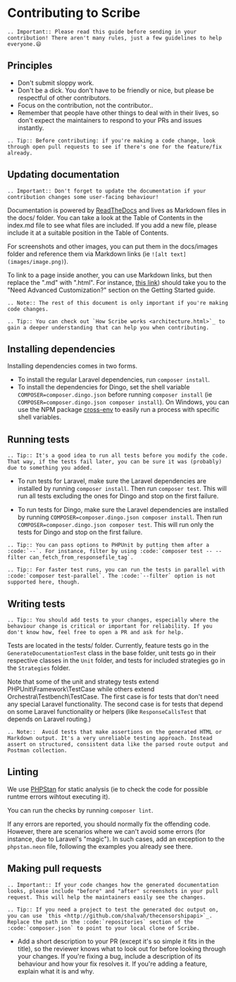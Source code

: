 # Contributing to Scribe
```eval_rst
.. Important:: Please read this guide before sending in your contribution! There aren't many rules, just a few guidelines to help everyone.😄
```

## Principles
- Don't submit sloppy work.
- Don't be a dick. You don't have to be friendly or nice, but please be respectful of other contributors.
- Focus on the contribution, not the contributor..
- Remember that people have other things to deal with in their lives, so don't expect the maintainers to respond to your PRs and issues instantly.

```eval_rst
.. Tip:: Before contributing: if you're making a code change, look through open pull requests to see if there's one for the feature/fix already.
```

## Updating documentation
```eval_rst
.. Important:: Don't forget to update the documentation if your contribution changes some user-facing behaviour!
```

Documentation is powered by [ReadTheDocs](https://ReadTheDocs.org) and lives as Markdown files in the docs/ folder. You can take a look at the Table of Contents in the index.md file to see what files are included. If you add a new file, please include it at a suitable position in the Table of Contents.

For screenshots and other images, you can put them in the docs/images folder and reference them via Markdown links (ie `![alt text](images/image.png)`).

To link to a page inside another, you can use Markdown links, but then replace the ".md" with ".html". For instance, [this link](guide-getting-started.html#need-advanced-customization)) should take you to the "Need Advanced Customization?" section on the Getting Started guide.

```eval_rst
.. Note:: The rest of this document is only important if you're making code changes.
```

```eval_rst
.. Tip:: You can check out `How Scribe works <architecture.html>`_ to gain a deeper understanding that can help you when contributing. 
```

## Installing dependencies
Installing dependencies comes in two forms.
- To install the regular Laravel dependencies, run `composer install`.  
- To install the dependencies for Dingo, set the shell variable `COMPOSER=composer.dingo.json` before running `composer install` (ie `COMPOSER=composer.dingo.json composer install`). On Windows, you can use the NPM package [cross-env](https://npmjs.com/package/cross-env) to easily run a process with specific shell variables.

## Running tests
```eval_rst
.. Tip:: It's a good idea to run all tests before you modify the code. That way, if the tests fail later, you can be sure it was (probably) due to something you added.
```

- To run tests for Laravel, make sure the Laravel dependencies are installed by running `composer install`. Then run `composer test`. This will run all tests excluding the ones for Dingo and stop on the first failure.
 
- To run tests for Dingo, make sure the Laravel dependencies are installed by running `COMPOSER=composer.dingo.json composer install`. Then run `COMPOSER=composer.dingo.json composer test`. This will run only the tests for Dingo and stop on the first failure.

```eval_rst
.. Tip:: You can pass options to PHPUnit by putting them after a :code:`--`. For instance, filter by using :code:`composer test -- --filter can_fetch_from_responsefile_tag`.
```

```eval_rst
.. Tip:: For faster test runs, you can run the tests in parallel with :code:`composer test-parallel`. The :code:`--filter` option is not supported here, though.
```

## Writing tests
```eval_rst
.. Tip:: You should add tests to your changes, especially where the behaviour change is critical or important for reliability. If you don't know how, feel free to open a PR and ask for help.
```

Tests are located in the tests/ folder. Currently, feature tests go in the `GenerateDocumentationTest` class in the base folder, unit tests go in their respective classes in the `Unit` folder, and tests for included strategies go in the `Strategies` folder. 

Note that some of the unit and strategy tests extend PHPUnit\Framework\TestCase while others extend Orchestra\Testbench\TestCase. The first case is for tests that don't need any special Laravel functionality. The second case is for tests that depend on some Laravel functionality or helpers (like `ResponseCallsTest` that depends on Laravel routing.)

```eval_rst
.. Note::  Avoid tests that make assertions on the generated HTML or Markdown output. It's a very unreliable testing approach. Instead assert on structured, consistent data like the parsed route output and Postman collection. 
```

## Linting
We use [PHPStan](https://github.com/phpstan/phpstan) for static analysis (ie to check the code for possible runtme errors wihtout executing it).

You can run the checks by running `composer lint`.

If any errors are reported, you should normally fix the offending code. However, there are scenarios where we can't avoid some errors (for instance, due to Laravel's "magic"). In such cases, add an exception to the `phpstan.neon` file, following the examples you already see there.

## Making pull requests
```eval_rst
.. Important:: If your code changes how the generated documentation looks, please include "before" and "after" screenshots in your pull request. This will help the maintainers easily see the changes.
```

```eval_rst
.. Tip:: If you need a project to test the generated doc output on, you can use `this <http://github.com/shalvah/thecensorshipapi>`_. Replace the path in the :code:`repositories` section of the :code:`composer.json` to point to your local clone of Scribe.
```

- Add a short description to your PR (except it's so simple it fits in the title), so the reviewer knows what to look out for before looking through your changes. If you're fixing a bug, include a description of its behaviour and how your fix resolves it. If you're adding a feature, explain what it is and why.
